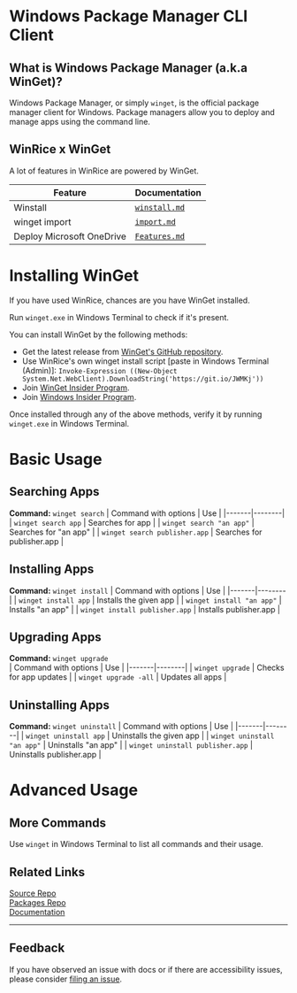 # Windows Package Manager CLI Client

## What is Windows Package Manager (a.k.a WinGet)?

Windows Package Manager, or simply `winget`, is the official package manager client for Windows. Package managers allow you to deploy and manage apps using the command line.

## WinRice x WinGet

A lot of features in WinRice are powered by WinGet.

| Feature                   | Documentation                                                                           |
| ------------------------- | --------------------------------------------------------------------------------------- |
| Winstall                  | [`winstall.md`](https://github.com/pratyakshm/WinRice/blob/main/doc/winget/winstall.md) |
| winget import             | [`import.md`](https://github.com/pratyakshm/WinRice/blob/main/doc/winget/import.md)     |
| Deploy Microsoft OneDrive | [`Features.md`](https://github.com/pratyakshm/WinRice/blob/main/doc/Features.md)        |

# Installing WinGet

If you have used WinRice, chances are you have WinGet installed.

Run `winget.exe` in Windows Terminal to check if it's present.

You can install WinGet by the following methods:

- Get the latest release from [WinGet's GitHub repository](https://github.com/microsoft/winget-cli/releases/latest).
- Use WinRice's own winget install script [paste in Windows Terminal (Admin)]: `Invoke-Expression ((New-Object System.Net.WebClient).DownloadString('https://git.io/JWMKj'))`
- Join [WinGet Insider Program](http://aka.ms/winget-InsiderProgram).
- Join [Windows Insider Program](https://insider.windows.com/).

Once installed through any of the above methods, verify it by running `winget.exe` in Windows Terminal.

# Basic Usage

## Searching Apps

**Command:** `winget search`
| Command with options | Use |
|-------|--------|
| `winget search app` | Searches for app |
| `winget search "an app"` | Searches for "an app" |
| `winget search publisher.app` | Searches for publisher.app |

## Installing Apps

**Command:** `winget install`
| Command with options | Use |
|-------|--------|
| `winget install app` | Installs the given app |
| `winget install "an app"` | Installs "an app" |
| `winget install publisher.app` | Installs publisher.app |

## Upgrading Apps

**Command:** `winget upgrade`  
| Command with options | Use |
|-------|--------|
| `winget upgrade` | Checks for app updates |
| `winget upgrade -all` | Updates all apps |

## Uninstalling Apps

**Command:** `winget uninstall`
| Command with options | Use |
|-------|--------|
| `winget uninstall app` | Uninstalls the given app |
| `winget uninstall "an app"` | Uninstalls "an app" |
| `winget uninstall publisher.app` | Uninstalls publisher.app |

# Advanced Usage

## More Commands

Use `winget` in Windows Terminal to list all commands and their usage.

## Related Links

[Source Repo](https://github.com/microsoft/winget-cli/)  
[Packages Repo](https://github.com/microsoft/winget-pkgs/)  
[Documentation](https://docs.microsoft.com/en-us/windows/package-manager/winget/)

---

## Feedback

If you have observed an issue with docs or if there are accessibility issues, please consider [filing an issue](https://github.com/pratyakshm/WinRice/issues/new?assignees=pratyakshm&labels=Issue-Docs&template=doc_issue.yaml&title=Docs+issue%3A+).
